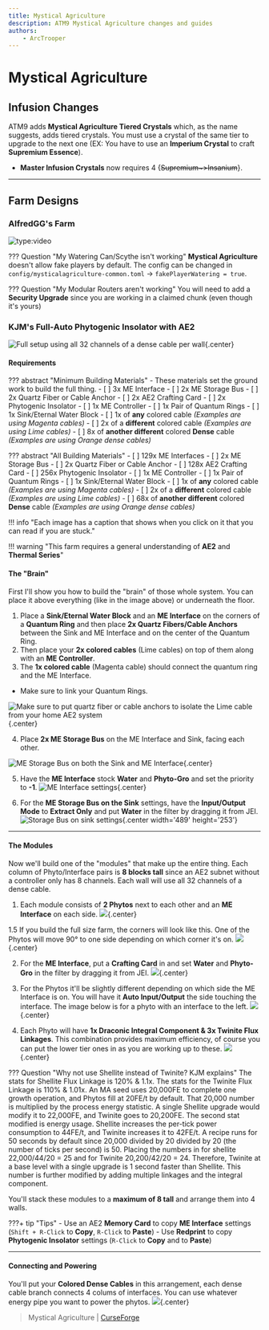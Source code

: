 ```yaml
---
title: Mystical Agriculture
description: ATM9 Mystical Agriculture changes and guides
authors:
    - ArcTrooper
---
```


# Mystical Agriculture

## Infusion Changes

ATM9 adds **Mystical Agriculture Tiered Crystals** which, as the name suggests, adds tiered crystals. You must use a crystal of the same tier to upgrade to the next one (EX: You have to use an **Imperium Crystal** to craft **Supremium Essence**).

- **Master Infusion Crystals** now requires 4 {~~Supremium~>Insanium~~}.

---

## Farm Designs

### AlfredGG's Farm

![type:video](https://youtube.com/embed/iLSlFHweJsI)

??? Question "My Watering Can/Scythe isn't working"
    **Mystical Agriculture** doesn't allow fake players by default. The config can be changed in `config/mysticalagriculture-common.toml` -> `fakePlayerWatering = true`.

??? Question "My Modular Routers aren't working"
    You will need to add a **Security Upgrade** since you are working in a claimed chunk (even though it's yours)

### KJM's Full-Auto Phytogenic Insolator with AE2 

![Full setup using all 32 channels of a dense cable per wall](img/phytoae2_1.png){.center}

#### Requirements

??? abstract "Minimum Building Materials"
	- These materials set the ground work to build the full thing.
	- [ ] 3x ME Interface
	- [ ] 2x ME Storage Bus
	- [ ] 2x Quartz Fiber or Cable Anchor
	- [ ] 2x AE2 Crafting Card
	- [ ] 2x Phytogenic Insolator
	- [ ] 1x ME Controller
	- [ ] 1x Pair of Quantum Rings
	- [ ] 1x Sink/Eternal Water Block
	- [ ] 1x of **any** colored cable *(Examples are using Magenta cables)*
	- [ ] 2x of a **different** colored cable *(Examples are using Lime cables)*
	- [ ] 8x of **another different** colored **Dense** cable *(Examples are using Orange dense cables)*
	
??? abstract "All Building Materials"
	- [ ] 129x ME Interfaces
	- [ ] 2x ME Storage Bus
	- [ ] 2x Quartz Fiber or Cable Anchor
	- [ ] 128x AE2 Crafting Card
	- [ ] 256x Phytogenic Insolator
	- [ ] 1x ME Controller
	- [ ] 1x Pair of Quantum Rings
	- [ ] 1x Sink/Eternal Water Block
	- [ ] 1x of **any** colored cable *(Examples are using Magenta cables)*
	- [ ] 2x of a **different** colored cable *(Examples are using Lime cables)*
	- [ ] 68x of **another different** colored **Dense** cable *(Examples are using Orange dense cables)*

!!! info "Each image has a caption that shows when you click on it that you can read if you are stuck."

!!! warning "This farm requires a general understanding of **AE2** and **Thermal Series**"

#### The "Brain"

First I'll show you how to build the "brain" of those whole system. You can place it above everything (like in the image above) or underneath the floor.

1. Place a **Sink/Eternal Water Block** and an **ME Interface** on the corners of a **Quantum Ring** and then place **2x Quartz Fibers/Cable Anchors** between the Sink and ME Interface and on the center of the Quantum Ring. 
2. Then place your **2x colored cables** (Lime cables) on top of them along with an **ME Controller**.
3. The **1x colored cable** (Magenta cable) should connect the quantum ring and the ME Interface.

* Make sure to link your Quantum Rings.

![Make sure to put quartz fiber or cable anchors to isolate the Lime cable from your home AE2 system](img/phytoae2brain_1.png){.center}

4. Place **2x ME Storage Bus** on the ME Interface and Sink, facing each other.

![ME Storage Bus on both the Sink and ME Interface](img/phytoae2brain_2.png){.center}

5. Have the **ME Interface** stock **Water** and **Phyto-Gro** and set the priority to **-1**.
![ME Interface settings](img/phytoae2brain_interfacesettings.png){.center}

6. For the **ME Storage Bus on the Sink** settings, have the **Input/Output Mode** to **Extract Only** and put **Water** in the filter by dragging it from JEI.
![Storage Bus on sink settings](img/phytoae2brain_sinkbus.png){.center width='489' height='253'}

---

#### The Modules

Now we'll build one of the "modules" that make up the entire thing. Each column of Phyto/Interface pairs is **8 blocks tall** since an AE2 subnet without a controller only has 8 channels. Each wall will use all 32 channels of a dense cable.

1. Each module consists of **2 Phytos** next to each other and an **ME Interface** on each side.
![](img/phytoae2_module.png){.center}

1.5 If you build the full size farm, the corners will look like this. One of the Phytos will move 90° to one side depending on which corner it's on.
![](img/phytoae2_modulecorner.png){.center}

2. For the **ME Interface**, put a **Crafting Card** in and set **Water** and **Phyto-Gro** in the filter by dragging it from JEI.
![](img/phytoae2_cardandfilter.png){.center}

3. For the Phytos it'll be slightly different depending on which side the ME Interface is on. You will have it **Auto Input/Output** the side touching the interface. The image below is for a phyto with an interface to the left.
![](img/phytoae2_phytosettings.png){.center}

4. Each Phyto will have **1x Draconic Integral Component & 3x Twinite Flux Linkages**. This combination provides maximum efficiency, of course you can put the lower tier ones in as you are working up to these.
![](img/phytoae2_phytoaugs.png){.center}

??? Question "Why not use Shellite instead of Twinite? KJM explains"
	The stats for Shellite Flux Linkage is 120% & 1.1x. The stats for the Twinite Flux Linkage is 110% & 1.01x. An MA seed uses 20,000FE to complete one growth operation, and Phytos fill at 20FE/t by default. That 20,000 number is multiplied by the process energy statistic. A single Shellite upgrade would modify it to 22,000FE, and Twinite goes to 20,200FE. The second stat modified is energy usage. Shellite increases the per-tick power consumption to 44FE/t, and Twinite increases it to 42FE/t. A recipe runs for 50 seconds by default since 20,000 divided by 20 divided by 20 (the number of ticks per second) is 50. Placing the numbers in for shellite 22,000/44/20 = 25 and for Twinite 20,200/42/20 = 24. Therefore, Twinite at a base level with a single upgrade is 1 second faster than Shellite. This number is further modified by adding multiple linkages and the integral component. 

You'll stack these modules to a **maximum of 8 tall** and arrange them into 4 walls.

???+ tip "Tips"
	- Use an AE2 **Memory Card** to copy **ME Interface** settings (`Shift + R-Click` to **Copy**, `R-Click` to **Paste**)
	- Use **Redprint** to copy **Phytogenic Insolator** settings (`R-Click` to **Copy** and to **Paste**)

---

#### Connecting and Powering

You'll put your **Colored Dense Cables** in this arrangement, each dense cable branch connects 4 colums of interfaces. You can use whatever energy pipe you want to power the phytos.
![](img/phytoae2_energy.png){.center}

> Mystical Agriculture | [CurseForge](https://legacy.curseforge.com/minecraft/mc-mods/mystical-agriculture)
